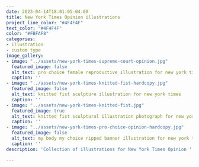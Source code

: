 ```yaml
---
date: 2023-04-14T18:01:05-04:00
title: New York Times Opinion illustrations
project_line_color: "#4F4F4F"
text_color: "#4F4F4F"
color: "#FBFAF8"
categories:
- illustration
- custom type
image_gallery:
- image: "../assets/new-york-times-supreme-court-opinion.jpg"
  featured_image: false
  alt_text: pro choice female reproductive illustration for new york times
  caption: ''
- image: "../assets/new-york-times-knitted-fist-hardcopy.jpg"
  featured_image: false
  alt_text: knitted fist sculpture illustration for new york times
  caption: ''
- image: "../assets/new-york-times-knitted-fist.jpg"
  featured_image: true
  alt_text: knitted fist sculptural illustration photograph for new york times
  caption: ''
- image: "../assets/new-york-times-pro-choice-opinion-hardcopy.jpg"
  featured_image: false
  alt_text: my body my choice ripped banner illustration for new york times
  caption: ''
description: 'Collection of illustrations for New York Times Opinion '

---
```

